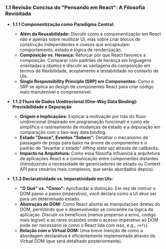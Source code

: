 ### 1.1 Revisão Concisa do "Pensando em React": A Filosofia Revisitada

* **1.1.1 Componentização como Paradigma Central:**
    * **Além da Reusabilidade:** Discutir como a componentização em React não é apenas sobre reutilizar UI, mas sobre criar blocos de construção independentes e coesos que encapsulam comportamento, estado e lógica de renderização.
    * **Composição vs. Herança:** Reforçar por que React favorece a composição. Comparar com padrões de herança em linguagens orientadas a objetos e discutir as vantagens da composição em termos de flexibilidade, acoplamento e testabilidade no contexto de UIs.
    * **Single Responsibility Principle (SRP) em Componentes:** Como o SRP se aplica ao design de componentes React para criar código mais manutenível e compreensível.

* **1.1.2 Fluxo de Dados Unidirecional (One-Way Data Binding): Previsibilidade e Depuração**
    * **Origem e Implicações:** Explicar a motivação por trás do fluxo unidirecional (inspirado em programação funcional) e como ele simplifica o rastreamento de mudanças de estado e a depuração em comparação com o two-way data binding.
    * **Estado "Desce", Eventos "Sobem":** Detalhar o mecanismo de passagem de props para baixo na árvore de componentes e o padrão de "levantar o estado" (lifting state up) através de callbacks.
    * **Impacto na Arquitetura:** Como essa filosofia influencia a arquitetura de aplicações React e a comunicação entre componentes distantes (introduzindo a necessidade de gerenciadores de estado ou Context API para cenários mais complexos, que serão abordados depois).

* **1.1.3 Declaratividade vs. Imperatividade em UIs:**
    * **"O Quê" vs. "Como":** Aprofundar a distinção. Em vez de instruir o DOM passo a passo (imperativo), você declara como a UI *deve* ser para um determinado estado.
    * **Abstração do DOM:** Como React abstrai as manipulações diretas do DOM, permitindo que o desenvolvedor se concentre na lógica da aplicação. Discutir os benefícios (menos propenso a erros, código mais legível) e as raras ocasiões onde o acesso imperativo ao DOM pode ser necessário (e como o React lida com isso, e.g., `refs`).
    * **Relação com o Virtual DOM:** Uma breve menção de como a abordagem declarativa é eficientemente implementada através do Virtual DOM (que será detalhado posteriormente).
